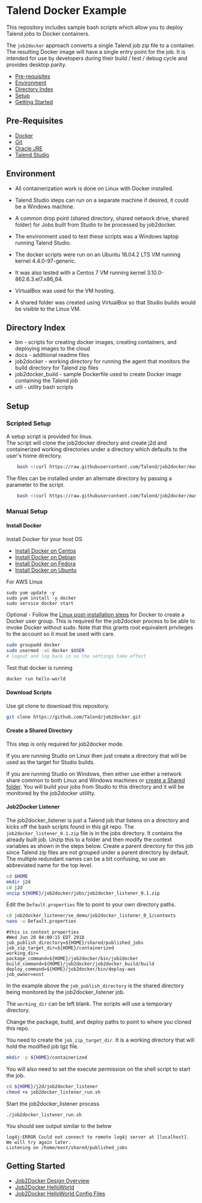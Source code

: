 # Talend Docker Example

This repository includes sample bash scripts which allow you to deploy Talend jobs to Docker containers.

The `job2docker` approach converts a single Talend job zip file to a container.
The resulting Docker image will have a single entry point for the job.
It is intended for use by developers during their build / test / debug cycle and provides desktop parity.

* [Pre-requisites](#pre-requisites)
* [Environment](#environment)
* [Directory Index](#directory-index)
* [Setup](#setup)
* [Getting Started](#getting-started)


## Pre-Requisites

* [Docker](https://docs.docker.com/install/linux/docker-ce/centos/)
* [Git](https://gist.github.com/derhuerst/1b15ff4652a867391f03#file-linux-md)
* [Oracle JRE](http://www.oracle.com/technetwork/java/javase/downloads/index.html)
* [Talend Studio](https://info.talend.com/request-talend-data-integration.html)


## Environment

* All containerization work is done on Linux with Docker installed.
* Talend Studio steps can run on a separate machine if desired, it could be a Windows machine.
* A common drop point (shared directory, shared network drive, shared folder) for Jobs built from Studio to be processed by job2docker.

* The environment used to test these scripts was a Windows laptop running Talend Studio.
* The docker scripts were run on an Ubuntu 16.04.2 LTS VM running kernel 4.4.0-97-generic.
* It was also tested with a Centos 7 VM running kernel 3.10.0-862.6.3.el7.x86_64.
* VirtualBox was used for the VM hosting.
* A shared folder was created using VirtualBox so that Studio builds would be visible to the Linux VM.


## Directory Index

* bin - scripts for creating docker images, creating containers, and deploying images to the cloud
* docs - additional readme files
* job2docker - working directory for running the agent that monitors the build directory for Talend zip files
* job2docker_build - sample Dockerfile used to create Docker image containing the Talend job
* util - utility bash scripts


## Setup

### Scripted Setup

A setup script is provided for linux.  
The script will clone the job2docker directory and create j2d and containerized working directories under a directory which defaults to the user's home directory.

````bash
    bash <(curl https://raw.githubusercontent.com/Talend/job2docker/master/job2docker-setup)
````

The files can be installed under an alternate directory by passing a parameter to the script.

````bash
    bash <(curl https://raw.githubusercontent.com/Talend/job2docker/master/job2docker-setup ${HOME}/talend)
````

### Manual Setup

#### Install Docker

Install Docker for your host OS

* [Install Docker on Centos](https://docs.docker.com/install/linux/docker-ce/centos/)
* [Install Docker on Debian](https://docs.docker.com/install/linux/docker-ce/debian/)
* [Install Docker on Fedora](https://docs.docker.com/install/linux/docker-ce/fedora/)
* [Install Docker on Ubuntu](https://docs.docker.com/install/linux/docker-ce/ubuntu/)

For AWS Linux

````
sudo yum update -y
sudo yum install -y docker
sudo service docker start
````

Optional - Follow the [Linux post-installation steps](https://docs.docker.com/install/linux/linux-postinstall/) for Docker to create a Docker user group.  This is required for the job2docker process to be able to invoke Docker without sudo.
Note that this grants root equivalent privileges to the account so it must be used with care.


````bash
sudo groupadd docker
sudo usermod -aG docker $USER
# logout and log back in so the settings take effect
````

Test that docker is running
````bash
docker run hello-world
````

#### Download Scripts

Use git clone to download this repository.

````bash
git clone https://github.com/Talend/job2docker.git
````

#### Create a Shared Directory

This step is only required for job2docker mode.

If you are running Studio on Linux then just create a directory that will be used as the target for Studio builds.

If you are running Studio on Windows, then either use either a network share common to both Linux and Windows machines or [create a Shared folder](https://www.techrepublic.com/article/how-to-share-folders-between-guest-and-host-in-virtualbox/).  You will build your jobs from Studio to this directory and it will be monitored by the job2docker utililty.

#### Job2Docker Listener

The job2docker_listener is just a Talend job that listens on a directory and kicks off the bash scripts found in this git repo.
The `job2docker_listener_0.1.zip` file is in the jobs directory.  It contains the already built job.
Unzip this to a folder and then modify the context variables as shown in the steps below.
Create a parent directory for this job since Talend zip files are not grouped under a parent directory by default.
The multiple redundant names can be a bit confusing, so use an abbreviated name for the top level.

````bash
cd $HOME
mkdir j2d
cd j2d
unzip ${HOME}/job2docker/jobs/job2docker_listener_0.1.zip
````

Edit the `Default.properties` file to point to your own directory paths.

````bash
cd job2docker_listener/se_demo/job2docker_listener_0_1/contexts
nano -w Default.properties
````

````
#this is context properties
#Wed Jun 20 04:00:15 EDT 2018
job_publish_directory=${HOME}/shared/published_jobs
job_zip_target_dir=${HOME}/containerized
working_dir=
package_command=${HOME}/job2docker/bin/job2docker
build_command=${HOME}/job2docker/job2docker_build/build
deploy_command=${HOME}/job2docker/bin/deploy-aws
job_owner=eost
````

In the example above the `job_publish_directory` is the shared directory being monitored by the job2docker_listener job.

The `working_dir` can be left blank.  The scripts will use a temporary directory.

Change the package, build, and deploy paths to point to where you cloned this repo.

You need to create the `job_zip_target_dir`.  It is a working directory that will hold the modified job tgz file.

````bash
mkdir -p ${HOME}/containerized
````

You will also need to set the execute permission on the shell script to start the job.

````bash
cd ${HOME}/j2d/job2docker_listener
chmod +x job2docker_listener_run.sh
````

Start the job2docker_listener process

````
./job2docker_listener_run.sh
````

You should see output similar to the below

````
log4j:ERROR Could not connect to remote log4j server at [localhost]. We will try again later.
Listening on /home/eost/shared/published_jobs
````


## Getting Started

* [Job2Docker Design Overview](docs/job2docker-design-overview.md)
* [Job2Docker HelloWorld](docs/job2docker-hello-world.md)
* [Job2Docker HelloWorld Config Files](docs/job2docker-hello-world-config-files.md)

